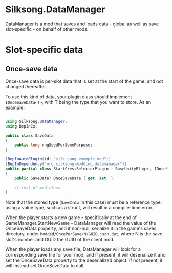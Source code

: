 # Silksong.DataManager

DataManager is a mod that saves and loads data - global as well as save slot-specific -
on behalf of other mods.

# Slot-specific data

## Once-save data

Once-save data is per-slot data that is set at the start of the game, and not changed thereafter.

To use this kind of data, your plugin class should implement `IOnceSaveData<T>`, with T being the
type that you want to store. As an example:

```csharp

using Silksong.DataManager;
using BepInEx;

public class SaveData
{
    public long rngSeedForSomePurpose;
}

[BepInAutoPlugin(id: "silk.song.example.mod")]
[BepInDependency("org.silksong-modding.datamanager")]
public partial class StartCrestSelectorPlugin : BaseUnityPlugin, IOnceSaveDataMod<SaveData>
{
    public SaveData? OnceSaveData { get; set; }

    // rest of mod class
}
```

Note that the stored type (`SaveData` in this case) must be a reference type; using a value type, such
as a struct, will result in a compile-time error.

When the player starts a new game - specifically at the end of GameManager.StartNewGame - DataManager
will read the value of the OnceSaveData property, and if non-null, serialize it in the game's saves
directory, under `Modded/OncePerSave/N/GUID.json.dat`, where N is the save slot's number and GUID the
GUID of the client mod.

When the player loads any save file, DataManager will look for a corresponding save file for your mod,
and if present, it will deserialize it and set the OnceSaveData property to the deserialized object.
If not present, it will instead set OnceSaveData to null.
